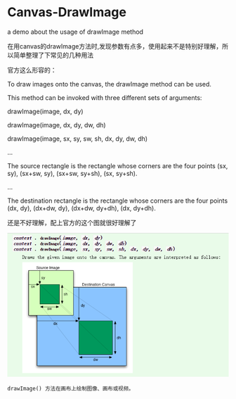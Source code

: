 # Canvas-DrawImage
a demo about the usage of drawImage method

在用canvas的drawImage方法时,发现参数有点多，使用起来不是特别好理解，所以简单整理了下常见的几种用法


官方这么形容的：

To draw images onto the canvas, the drawImage method can be used.

This method can be invoked with three different sets of arguments:

drawImage(image, dx, dy)

drawImage(image, dx, dy, dw, dh)

drawImage(image, sx, sy, sw, sh, dx, dy, dw, dh)

...

The source rectangle is the rectangle whose corners are the four points (sx, sy), (sx+sw, sy), (sx+sw, sy+sh), (sx, sy+sh).

...

The destination rectangle is the rectangle whose corners are the four points (dx, dy), (dx+dw, dy), (dx+dw, dy+dh), (dx, dy+dh).


还是不好理解，配上官方的这个图就很好理解了

<img src="images/drawImage.png">

```
drawImage() 方法在画布上绘制图像、画布或视频。
```